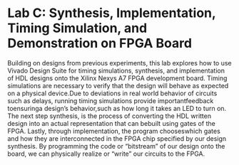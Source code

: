 # Lab C: Synthesis, Implementation, Timing Simulation, and Demonstration on FPGA Board
Building on designs from previous experiments, this lab explores how to use Vivado Design Suite for timing simulations, synthesis, and implementation of HDL designs onto the Xilinx Nexys A7 FPGA development board. Timing simulations are necessary to verify that the design will behave as expected on a physical device.Due to deviations in real world behavior of circuits such as delays, running timing simulations provide importantfeedback toensuringa design’s behavior,such as how long it takes an LED to turn on. The next step synthesis, is the process of converting the HDL written design into an actual representation that can bebuilt using gates of the FPGA. Lastly, through implementation, the program chooseswhich gates and how they are interconnected in the FPGA chip specified by our design synthesis. By programming the code or “bitstream” of our design onto the board, we can physically realize or “write” our circuits to the FPGA.
